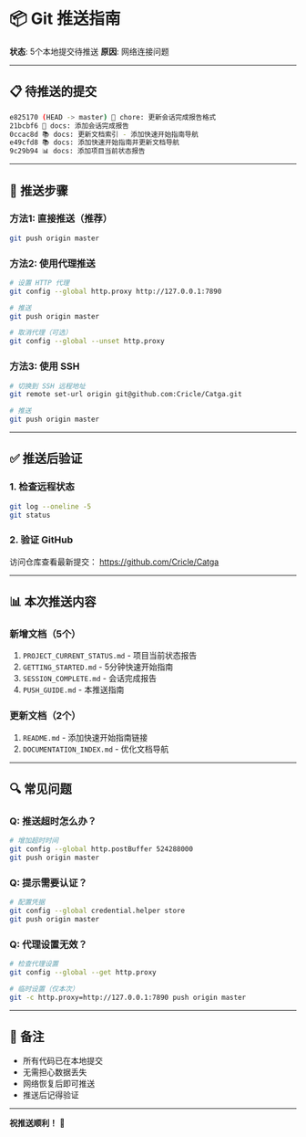 # 📦 Git 推送指南

**状态**: 5个本地提交待推送
**原因**: 网络连接问题

---

## 📋 待推送的提交

```bash
e825170 (HEAD -> master) 📝 chore: 更新会话完成报告格式
21bcbf6 🎉 docs: 添加会话完成报告
0ccac8d 📚 docs: 更新文档索引 - 添加快速开始指南导航
e49cfd8 📚 docs: 添加快速开始指南并更新文档导航
9c29b94 📊 docs: 添加项目当前状态报告
```

---

## 🚀 推送步骤

### **方法1: 直接推送（推荐）**
```bash
git push origin master
```

### **方法2: 使用代理推送**
```bash
# 设置 HTTP 代理
git config --global http.proxy http://127.0.0.1:7890

# 推送
git push origin master

# 取消代理（可选）
git config --global --unset http.proxy
```

### **方法3: 使用 SSH**
```bash
# 切换到 SSH 远程地址
git remote set-url origin git@github.com:Cricle/Catga.git

# 推送
git push origin master
```

---

## ✅ 推送后验证

### **1. 检查远程状态**
```bash
git log --oneline -5
git status
```

### **2. 验证 GitHub**
访问仓库查看最新提交：
https://github.com/Cricle/Catga

---

## 📊 本次推送内容

### **新增文档（5个）**
1. `PROJECT_CURRENT_STATUS.md` - 项目当前状态报告
2. `GETTING_STARTED.md` - 5分钟快速开始指南
3. `SESSION_COMPLETE.md` - 会话完成报告
4. `PUSH_GUIDE.md` - 本推送指南

### **更新文档（2个）**
1. `README.md` - 添加快速开始指南链接
2. `DOCUMENTATION_INDEX.md` - 优化文档导航

---

## 🔍 常见问题

### **Q: 推送超时怎么办？**
```bash
# 增加超时时间
git config --global http.postBuffer 524288000
git push origin master
```

### **Q: 提示需要认证？**
```bash
# 配置凭据
git config --global credential.helper store
git push origin master
```

### **Q: 代理设置无效？**
```bash
# 检查代理设置
git config --global --get http.proxy

# 临时设置（仅本次）
git -c http.proxy=http://127.0.0.1:7890 push origin master
```

---

## 📝 备注

- 所有代码已在本地提交
- 无需担心数据丢失
- 网络恢复后即可推送
- 推送后记得验证

---

**祝推送顺利！** 🚀

